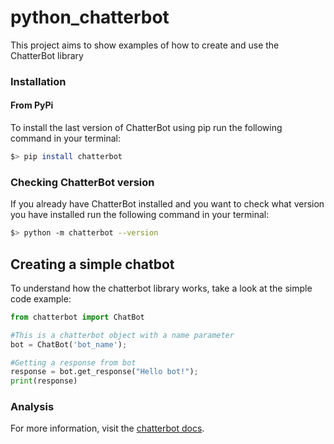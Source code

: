 # python_chatterbot
This project aims to show examples of how to create and use the ChatterBot library


### Installation

#### From PyPi
To install the last version of ChatterBot using pip run the following command in your terminal:

```bash
$> pip install chatterbot
```

### Checking ChatterBot version
If you already have ChatterBot installed and you want to check what version you have installed run the following command in your terminal:

```bash
$> python -m chatterbot --version
```

## Creating a simple chatbot
To understand how the chatterbot library works, take a look at the simple code example:

```python
from chatterbot import ChatBot

#This is a chatterbot object with a name parameter 
bot = ChatBot('bot_name');

#Getting a response from bot
response = bot.get_response("Hello bot!");
print(response)
```

### Analysis
For more information, visit the [chatterbot docs](https://chatterbot.readthedocs.io/en/stable/index.html).
